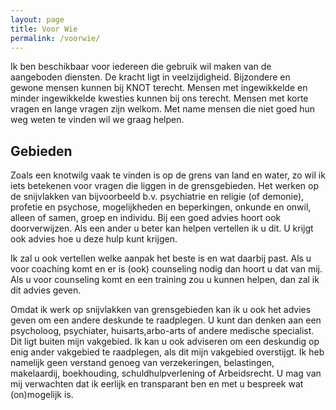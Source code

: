 ```yaml
---
layout: page
title: Voor Wie
permalink: /voorwie/
---
```


Ik ben beschikbaar voor iedereen die gebruik wil maken van de aangeboden diensten.
De kracht ligt in veelzijdigheid. 
Bijzondere en gewone mensen kunnen bij KNOT terecht. Mensen met ingewikkelde en minder ingewikkelde kwesties kunnen bij ons terecht. Mensen met korte vragen en lange vragen zijn welkom. Met name mensen die niet goed hun weg weten te vinden wil we graag helpen.

## Gebieden
Zoals een knotwilg vaak te vinden is op de grens van land en water, zo wil ik iets betekenen voor vragen die liggen in de grensgebieden.
Het werken op de snijvlakken van bijvoorbeeld b.v. psychiatrie en religie (of demonie), profetie en psychose, mogelijkheden en beperkingen, onkunde en onwil, alleen of samen, groep en individu.
Bij een goed advies hoort ook doorverwijzen. Als een ander u beter kan helpen vertellen ik u dit. U krijgt ook advies hoe u deze hulp kunt krijgen.

Ik zal u ook vertellen welke aanpak het beste is en wat daarbij past. Als u voor coaching komt en er is (ook) counseling nodig dan hoort u dat van mij. Als u voor counseling komt en een training zou u kunnen helpen, dan zal ik dit advies geven.

Omdat ik werk op snijvlakken van grensgebieden kan ik u ook het advies geven om een andere deskunde te raadplegen. U kunt dan denken aan een psycholoog, psychiater, huisarts,arbo-arts of andere medische specialist. Dit ligt buiten mijn vakgebied. 
Ik kan u ook adviseren om een deskundig op enig ander vakgebied te raadplegen, als dit mijn vakgebied overstijgt. Ik heb namelijk geen verstand genoeg van verzekeringen, belastingen, makelaardij, boekhouding, schuldhulpverlening of Arbeidsrecht.
U mag van mij verwachten dat ik eerlijk en transparant ben en met u bespreek wat (on)mogelijk is.

